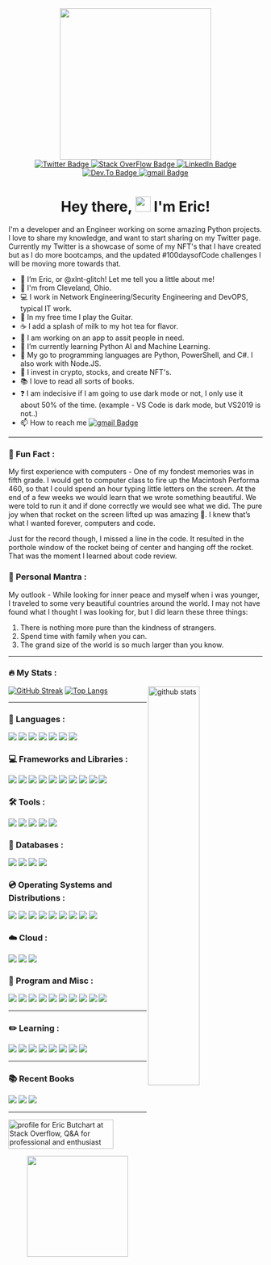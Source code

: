 <div id="header" align="center">
  <img src="https://media4.giphy.com/media/KzJkzjggfGN5Py6nkT/200.webp?cid=ecf05e47p2z95joxotk9o60xgu59095tt6e5o6atqywz3fl6&rid=200.webp&ct=s" width="300"/>
</div>
  
<div id="badges" align="center">
  <a href="https://twitter.com/xlnt_glitch">
    <img src="https://img.shields.io/badge/Twitter-808080?style=plastic&logo=twitter&logoColor=white" alt="Twitter Badge"/>
      </a>
  <a href="https://stackoverflow.com/users/14830756/eric-butchart">
    <img src="https://img.shields.io/badge/stack overflow-808080?style=plastic&logo=stackoverflow&logoColor=white" alt="Stack OverFlow Badge"/>
  </a>  
  <a href="">
    <img src="https://img.shields.io/badge/LinkedIn-808080?style=plastic&logo=linkedin&logoColor=white" alt="LinkedIn Badge"/>
  </a>  
  <a href="https://dev.to/xlntglitch">
    <img src="https://img.shields.io/badge/dev.to-808080?style=plastic&logo=dev.to&logoColor=white" alt="Dev.To Badge"/>
  </a>
  </a>  
  <a href="mailto:xlntglitch@gmail.com">
    <img src="https://img.shields.io/badge/gmail-808080?style=plastic&logo=gmail&logoColor=white" alt="gmail Badge"/>
  </a>  
  </div> 
  <div id="views" align="center">
  <img src="https://komarev.com/ghpvc/?username=xlnt-glitch&style=plastic&color=808080" alt=""/>
  </div>
<h1 style="text-align: center;">Hey there, <img src="https://media.giphy.com/media/hvRJCLFzcasrR4ia7z/giphy.gif" width="30px" /> I'm Eric!</h1>


I'm a developer and an Engineer working on some amazing Python projects. I love to share my knowledge, and want to start sharing on my Twitter page. Currently my Twitter is a showcase of some of my NFT's that I have created but as I do more bootcamps, and the updated #100daysofCode challenges I will be moving more towards that. 

- 👋 I’m Eric, or @xlnt-glitch! Let me tell you a little about me!
- 📍 I'm from Cleveland, Ohio.
- 💻 I work in Network Engineering/Security Engineering and DevOPS, typical IT work.
- 🎸 In my free time I play the Guitar.
- ☕️ I add a splash of milk to my hot tea for flavor. 
- 👀 I am working on an app to assit people in need.
- 🌱 I’m currently learning Python AI and Machine Learning.
- 💞️ My go to programming languages are Python, PowerShell, and C#. I also work with Node.JS. 
- 🔐 I invest in crypto, stocks, and create NFT's.
- 📚 I love to read all sorts of books.
- ❓ I am indecisive if I am going to use dark mode or not, I only use it about 50% of the time. (example - VS Code is dark mode, but VS2019 is not..)
- 📫 How to reach me  <a href="mailto:xlntglitch@gmail.com">
    <img src="https://img.shields.io/badge/gmail-808080?style=plastic&logo=gmail&logoColor=white" alt="gmail Badge"/>
  </a>  
 
---
### :speech_balloon: Fun Fact :

My first experience with computers - One of my fondest memories was in fifth grade. I would get to computer class to fire up the Macintosh Performa 460, so that I could spend an hour typing little letters on the screen. At the end of a few weeks we would learn that we wrote something beautiful. We were told to run it and if done correctly we would see what we did. The pure joy when that rocket on the screen lifted up was amazing 🚀. I knew that’s what I wanted forever, computers and code. 


Just for the record though, I missed a line in the code. It resulted in the porthole window of the rocket being of center and hanging off the rocket. That was the moment I learned about code review.

### :thought_balloon: Personal Mantra :
My outlook - While looking for inner peace and myself when i was younger, I traveled to some very beautiful countries around the world. I may not have found what I thought I was looking for, but I did learn these three things: 
  1. There is nothing more pure than the kindness of strangers. 
  2. Spend time with family when you can. 
  3. The grand size of the world is so much larger than you know.

---
### :fire: My Stats :
[![GitHub Streak](http://github-readme-streak-stats.herokuapp.com?user=xlnt-glitch&theme=dark&hide_border=true&date_format=M%20j%5B%2C%20Y%5D)](https://git.io/streak-stats)<img src="https://github-readme-stats.vercel.app/api?username=xlnt-glitch&show_icons=true&theme=dark" alt="github stats" width="45%" align="right"/>
[![Top Langs](https://github-readme-stats.vercel.app/api/top-langs/?username=xlnt-glitch&layout=compact&theme=dark)](https://github.com/anuraghazra/github-readme-stats)


---
### :open_book: Languages :
<div id="languages">
  <img src="https://img.shields.io/badge/Python-808080?style=plastic&logo=python&logoColor=white" />
  <img src="https://img.shields.io/badge/HTML5-808080?style=plastic&logo=html5&logoColor=white" />
  <img src="https://img.shields.io/badge/CSS3-808080?style=plastic&logo=css3&logoColor=white" />
  <img src="https://img.shields.io/badge/JavaScript-808080?style=plastic&logo=javascript&logoColor=white" />
  <img src="https://img.shields.io/badge/C%23-808080?style=plastic&logo=c%23logoColor=white" />
  <img src="https://img.shields.io/badge/Go-808080?style=plastic&logo=go&logoColor=white" />
  <img src="https://img.shields.io/badge/Rust-808080?style=plastic&logo=rust&logoColor=white" />
</div> 
  
### :computer: Frameworks and Libraries :
<div id="frameworks" align="left">
  <img src="https://img.shields.io/badge/Node.js-808080?style=plastic&logo=nodedotjs&logoColor=white" />
  <img src="https://img.shields.io/badge/.NET-808080?style=plastic&logo=dotnet&logoColor=white" />
  <img src="https://img.shields.io/badge/Vue.js-808080?style=plastic&logo=vuedotjs&logoColor=4FC08D" />
  <img src="https://img.shields.io/badge/Angular-808080?style=plastic&logo=angular&logoColor=white" />
  <img src="https://img.shields.io/badge/AngularJS-808080?style=plastic&logo=angularjs&logoColor=white" />
  <img src="https://img.shields.io/badge/Bootstrap-808080?style=plastic&logo=bootstrap&logoColor=white" />
  <img src="https://img.shields.io/badge/Django-808080?style=plastic&logo=django&logoColor=white" />
  <img src="https://img.shields.io/badge/Flask-808080?style=plastic&logo=flask&logoColor=white" />
  <img src="https://img.shields.io/badge/nuxt.js-808080?style=plastic&logo=nuxtdotjs&logoColor=white" />
  <img src="https://img.shields.io/badge/next.js-808080?style=plastic&logo=nextdotjs&logoColor=white" />
  </div> 
  
### :hammer_and_wrench: Tools :
<div id="Tools" align="left">  
  <img src="https://img.shields.io/badge/sublime_text-808080.svg?&style=plastic&logo=sublime-text&logoColor=important" />
  <img src="https://img.shields.io/badge/Visual_Studio_Code-808080?style=plastic&logo=visual%20studio%20code&logoColor=white" />
  <img src="https://img.shields.io/badge/Visual_Studio-808080?style=plastic&logo=visual%20studio&logoColor=white" />
  <img src="https://img.shields.io/badge/Atom-808080?style=plastic&logo=Atom&logoColor=white" />
  <img src="https://img.shields.io/badge/Eclipse-808080?style=plastic&logo=eclipse&logoColor=white" /> 
  </div>
  
### :open_file_folder: Databases :
<div id="Databases" align="left"> 
  <img src="https://img.shields.io/badge/MySQL-808080?style=plastice&logo=mysql&logoColor=white" />
  <img src="https://img.shields.io/badge/PostgreSQL-808080?style=plastic&logo=postgresql&logoColor=white" />
  <img src="https://img.shields.io/badge/MongoDB-808080?style=plastice&logo=mongodb&logoColor=white" />
  <img src="https://img.shields.io/badge/SQLite-808080?style=plastic&logo=sqlite&logoColor=white" />
  </div>

### :cd: Operating Systems and Distributions :
<div id="OperatingSystems" align="left">
  <img src="https://img.shields.io/badge/Windows-808080?style=plastic&logo=windows&logoColor=white" />
  <img src="https://img.shields.io/badge/Ubuntu-808080?style=plastic&logo=ubuntu&logoColor=white" />
  <img src="https://img.shields.io/badge/Linux_Mint-808080?style=plastic&logo=linux-mint&logoColor=white" />
  <img src="https://img.shields.io/badge/Alpine_Linux-808080?style=plastic&logo=alpine-linux&logoColor=white" />
  <img src="https://img.shields.io/badge/Arch_Linux-808080?style=plastic&logo=arch-linux&logoColor=white" />
  <img src="https://img.shields.io/badge/Tails%20-808080?&style=plastic&logo=tails&logoColor=white" />
  <img src="https://img.shields.io/badge/Windows_XP-808080?style=plastic&logo=windows-xp&logoColor=white" />
  <img src="https://img.shields.io/badge/Windows_95-808080?style=plastic&logo=windows-95&logoColor=white" />
  <img src="https://img.shields.io/badge/Microsoft_SQL_Server-808080?style=plastic&logo=microsoft-sql-server&logoColor=white" />
</div>
  
### :cloud: Cloud :
<div id="Cloud" align="left">
  <img src="https://img.shields.io/badge/Amazon_AWS-808080?style=plastic&logo=amazon-aws&logoColor=white" />
  <img src="https://img.shields.io/badge/Google_Cloud-808080?style=plastic&logo=google-cloud&logoColor=white" />
  <img src="https://img.shields.io/badge/Microsoft_Azure-808080?style=plastic&logo=microsoft-azure&logoColor=white" />
</div>  

### :abacus: Program and Misc :
<div id="program" align="left">
  <img src="https://img.shields.io/badge/Microsoft_Excel-808080?style=plastic&logo=microsoft-excel&logoColor=white" />
  <img src="https://img.shields.io/badge/Microsoft_PowerPoint-808080?style=plastic&logo=microsoft-powerpoint&logoColor=white" />
  <img src="https://img.shields.io/badge/Microsoft_Access-808080?style=plastic&logo=microsoft-access&logoColor=white" />
  <img src="https://img.shields.io/badge/Microsoft_Office-808080?style=plastic&logo=microsoft-office&logoColor=white" />
  <img src="https://img.shields.io/badge/Microsoft_SharePoint-808080?style=plastic&logo=microsoft-sharepoint&logoColor=white" />
  <img src="https://img.shields.io/badge/Microsoft_Word-808080?style=plastic&logo=microsoft-word&logoColor=white" />
  <img src="https://img.shields.io/badge/Microsoft_Visio-808080?style=plastic&logo=microsoft-visio&logoColor=white" />
  <img src="https://img.shields.io/badge/Microsoft-808080?style=plastic&logo=microsoft&logoColor=white" />
  <img src="https://img.shields.io/badge/SAP-808080?style=plastic&logo=sap&logoColor=white" />
  <img src="https://img.shields.io/badge/Microsoft_Teams-808080?plastic&logo=microsoft-teams&logoColor=white" />
</div>
  
---
### :pencil2: Learning :

<div id="learning">
  <img src="https://badgen.net/badge/Jose Portilla/Python Bootcamp/808080"/>
  <img src="https://badgen.net/badge/Dr Angela Yu/100 Days of Code Python Bootcamp/808080"/>
  <img src="https://badgen.net/badge/Ardit Sulce/Python Mega Course/808080"/>
  <img src="https://badgen.net/badge/Al Sweigart/Python Programming/808080"/>
  <img src="https://badgen.net/badge/Kirill Eremenko/Machine Learning/808080"/>
  <img src="https://badgen.net/badge/Kirill Eremenko/Deep Learning/808080"/>
  <img src="https://badgen.net/badge/Jose Portilla/Django Bootcamp/808080"/>
  <img src="https://badgen.net/badge/Maximilian Schwarzmuller/NodeJS Bootcamp/808080"/>
 </div> 

---
### :books: Recent Books

<div id="book" align="left">
  <img src="https://badgen.net/badge/Hench/By Natalie Zina Walschots/808080" />
  <img src="https://badgen.net/badge/An Absolutely Remarkable Thing/By Hank Green/808080" />
  <img src="https://badgen.net/badge/Automate the Boring Stuff/By Al Sweigart/808080" />
</div>


---

<a href="https://stackoverflow.com/users/14830756/eric-butchart"><img src="https://stackoverflow.com/users/flair/14830756.png?theme=dark" width="208" height="58" alt="profile for Eric Butchart at Stack Overflow, Q&amp;A for professional and enthusiast programmers" title="profile for Eric Butchart at Stack Overflow, Q&amp;A for professional and enthusiast programmers"></a>

 <div id="Footer" align="center">
  <img src="https://media0.giphy.com/media/hOXPs0xOfNiu4Us8Yy/200w.webp?cid=ecf05e47nj5knnjwd3s9myvz4vp6405a3eqrm8lm99fuxusw&rid=200w.webp&ct=s" width="200"/>
</div>



<!---
xlnt-glitch/xlnt-glitch is a ✨ special ✨ repository because its `README.md` (this file) appears on your GitHub profile.
You can click the Preview link to take a look at your changes.
--->
